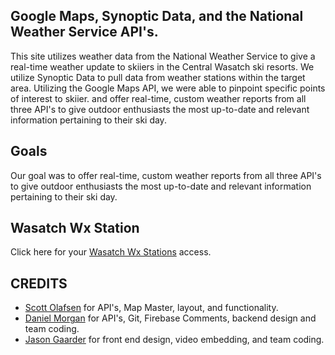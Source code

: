 <p align="center">
<!-- <img align="center" src="/assets/img/GREENLIGHT.PNG" width="100%"/> -->
</p>

## Google Maps, Synoptic Data, and the National Weather Service API's.
This site utilizes weather data from the National Weather Service to give a real-time weather update to skiiers in the Central Wasatch ski resorts. We utilize Synoptic Data to pull data from weather stations within the target area. Utilizing the Google Maps API, we were able to pinpoint specific points of interest to skiier.  and offer real-time, custom weather reports from all three API's to give outdoor enthusiasts the most up-to-date and relevant information pertaining to their ski day.

## Goals
Our goal was to offer real-time, custom weather reports from all three API's to give outdoor enthusiasts the most up-to-date and relevant information pertaining to their ski day.

## Wasatch Wx Station
Click here for your [Wasatch Wx Stations](https://jpgaarder.github.io/API_Project/index.html) access.

## CREDITS

 - [Scott Olafsen](https://github.com/scotolafsen) for API's, Map Master, layout, and functionality.
 - [Daniel Morgan](https://github.com/danielut4) for API's, Git, Firebase Comments, backend design and team coding.
 - [Jason Gaarder](https://github.com/jpgaarder) for front end design, video embedding, and team coding.